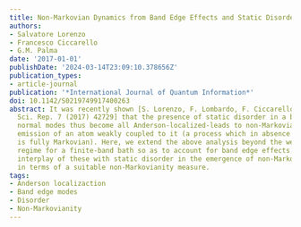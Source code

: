 ```yaml
---
title: Non-Markovian Dynamics from Band Edge Effects and Static Disorder
authors:
- Salvatore Lorenzo
- Francesco Ciccarello
- G.M. Palma
date: '2017-01-01'
publishDate: '2024-03-14T23:09:10.378656Z'
publication_types:
- article-journal
publication: '*International Journal of Quantum Information*'
doi: 10.1142/S0219749917400263
abstract: It was recently shown [S. Lorenzo, F. Lombardo, F. Ciccarello and M. Palma,
  Sci. Rep. 7 (2017) 42729] that the presence of static disorder in a bosonic bath-whose
  normal modes thus become all Anderson-localized-leads to non-Markovianity in the
  emission of an atom weakly coupled to it (a process which in absence of disorder
  is fully Markovian). Here, we extend the above analysis beyond the weak-coupling
  regime for a finite-band bath so as to account for band edge effects. We study the
  interplay of these with static disorder in the emergence of non-Markovian behavior
  in terms of a suitable non-Markovianity measure.
tags:
- Anderson localizaction
- Band edge modes
- Disorder
- Non-Markovianity
---
```

